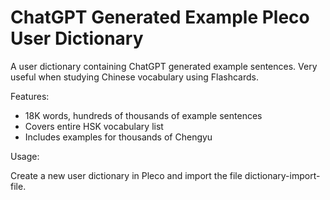 # ChatGPT Generated Example Pleco User Dictionary

A user dictionary containing ChatGPT generated example sentences. Very useful when studying Chinese vocabulary using Flashcards.

Features:

- 18K words, hundreds of thousands of example sentences
- Covers entire HSK vocabulary list
- Includes examples for thousands of Chengyu

Usage:

Create a new user dictionary in Pleco and import the file dictionary-import-file.


